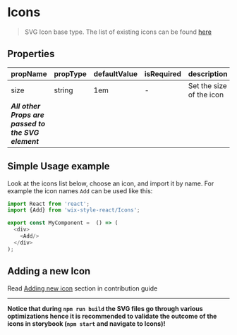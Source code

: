 # Icons

> SVG Icon base type. The list of existing icons can be found [here](https://wix-wix-style-react.surge.sh/?selectedKind=6.%20Common&selectedStory=6.5%20Icons&full=0&down=0&left=1&panelRight=0)

## Properties

| propName | propType | defaultValue | isRequired | description |
|----------|----------|--------------|------------|-------------|
| size | string | 1em | - | Set the size of the icon |
| ***All other Props are passed to the SVG element*** | | | | |

## Simple Usage example
Look at the icons list below, choose an icon, and import it by name. For example the icon names `Add` can be used like this:
```js
import React from 'react';
import {Add} from 'wix-style-react/Icons';

export const MyComponent =  () => (
  <div>
    <Add/>
  </div>
);
```

## Adding a new Icon

Read [Adding new icon](https://wix-wix-style-react.surge.sh/?selectedKind=Introduction&selectedStory=Contribution&full=0&addons=0&stories=1&panelRight=0) section in contribution guide

--------
**Notice that during `npm run build` the SVG files go through various optimizations hence it is recommended to validate the outcome of the icons in storybook (`npm start` and navigate to Icons)!**
